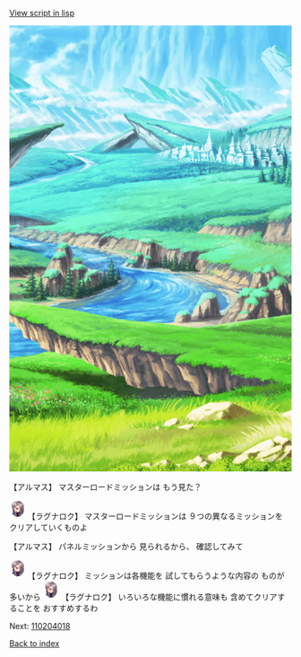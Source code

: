 [View script in lisp](../scripts/110204017.txt)

![plain.png](../images/backgrounds/plain.png)

【アルマス】
マスターロードミッションは
もう見た？

<img src="../images/units/103611.png" alt="103611.png" height="34"/>
【ラグナロク】
マスターロードミッションは
９つの異なるミッションを
クリアしていくものよ

【アルマス】
パネルミッションから
見られるから、
確認してみて

<img src="../images/units/103611.png" alt="103611.png" height="34"/>
【ラグナロク】
ミッションは各機能を
試してもらうような内容の
ものが多いから

<img src="../images/units/103611.png" alt="103611.png" height="34"/>
【ラグナロク】
いろいろな機能に慣れる意味も
含めてクリアすることを
おすすめするわ

Next: [110204018](110204018.md)

[Back to index](index.md)
